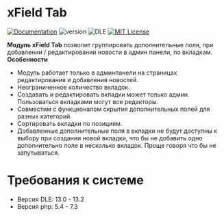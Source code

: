 # xField Tab
[![Documentation](https://img.shields.io/badge/Documentation-Link-blue.svg?style=flat-square)](https://readme.lazydev.pro/xfield_tab.html)
![version](https://img.shields.io/badge/version-1.0.0-green.svg?style=flat-square "Version")
![DLE](https://img.shields.io/badge/DLE-13.0_--_13.2_(UTF--8)-red.svg?style=flat-square "DLE Version")
[![MIT License](https://img.shields.io/badge/license-MIT-blue.svg?style=flat-square)](https://github.com/lazyphpdev/xField-Tab/blob/master/LICENSE)

**Модуль xField Tab** позволит группировать дополнительные поля, при добавлении / редактировании новости в админ панели, по вкладкам.<br>
**Особенности**
* Модуль работает только в админпанели на страницах редактирования и добавления новостей.
* Неограниченное количество вкладок.
* Создавать и редактировать вкладки может только админ. Пользоваться вкладками могут все редакторы.
* Совместим с функционалом скрытия дополнительных полей для разных категорий.
* Сортировать вкладки по позициям.
* Добавленные дополнительные поля в вкладки не будут доступны к выбору при создании новой вкладки, что бы не добавить одно дополнительно поле в несколько вкладок. Проще говоря что бы не запутываться.

# Требования к системе
* Версия DLE: 13.0 - 13.2
* Версия php: 5.4 - 7.3
